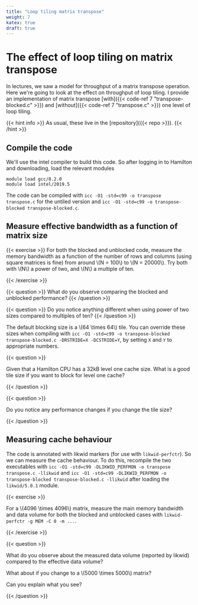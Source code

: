 ```yaml
---
title: "Loop tiling matrix transpose"
weight: 7
katex: true
draft: true
---
```


# The effect of loop tiling on matrix transpose

In lectures, we saw a model for throughput of a matrix transpose
operation. Here we're going to look at the effect on throughput of
loop tiling. I provide an implementation of matrix transpose
[with]({{< code-ref 7 "transpose-blocked.c" >}}) and [without]({{<
code-ref 7 "transpose.c" >}}) one level of loop tiling.

{{< hint info >}}
As usual, these live in the [repository]({{< repo >}}).
{{< /hint >}}

## Compile the code

We'll use the intel compiler to build this code. So after logging in
to Hamilton and downloading, load the relevant modules

```
module load gcc/8.2.0
module load intel/2019.5
```

The code can be compiled with `icc -O1 -std=c99 -o transpose
transpose.c` for the untiled version and `icc -O1 -std=c99 -o
transpose-blocked transpose-blocked.c`.

## Measure effective bandwidth as a function of matrix size

{{< exercise >}}
For both the blocked and unblocked code, measure the memory bandwidth
as a function of the number of rows and columns (using square matrices
is fine) from around \\(N = 100\\) to \\(N = 20000\\). Try both with \\(N\\)
a power of two, and \\(N\\) a multiple of ten.

{{< /exercise >}}

{{< question >}}
What do you observe comparing the blocked and unblocked performance?
{{< /question >}}

{{< question >}}
Do you notice anything different when using power of two sizes
compared to multiples of ten?
{{< /question >}}

The default blocking size is a \\(64 \times 64\\) tile. You can
override these sizes when compiling with `icc -O1 -std=c99 -o
transpose-blocked transpose-blocked.c -DRSTRIDE=X -DCSTRIDE=Y`, by
setting `X` and `Y` to appropriate numbers.

{{< question >}}

Given that a Hamilton CPU has a 32kB level one cache size. What is a
good tile size if you want to block for level one cache?

{{< /question >}}

{{< question >}}

Do you notice any performance changes if you change the tile size?

{{< /question >}}

## Measuring cache behaviour

The code is annotated with likwid markers (for use with
`likwid-perfctr`). So we can measure the cache behaviour. To do this,
recompile the two executables with `icc -O1 -std=c99 -DLIKWID_PERFMON
-o transpose transpose.c -llikwid` and `icc -O1 -std=c99
-DLIKWID_PERFMON -o transpose-blocked transpose-blocked.c -llikwid`
after loading the `likwid/5.0.1` module.

{{< exercise >}}

For a \\(4096 \times 4096\\) matrix, measure the main memory bandwidth
and data volume for both the blocked and unblocked cases with
`likwid-perfctr -g MEM -C 0 -m ...`.

{{< /exercise >}}

{{< question >}}

What do you observe about the measured data volume (reported by
likwid) compared to the effective data volume?

What about if you change to a \\(5000 \times 5000\\) matrix?

Can you explain what you see?

{{< /question >}}
